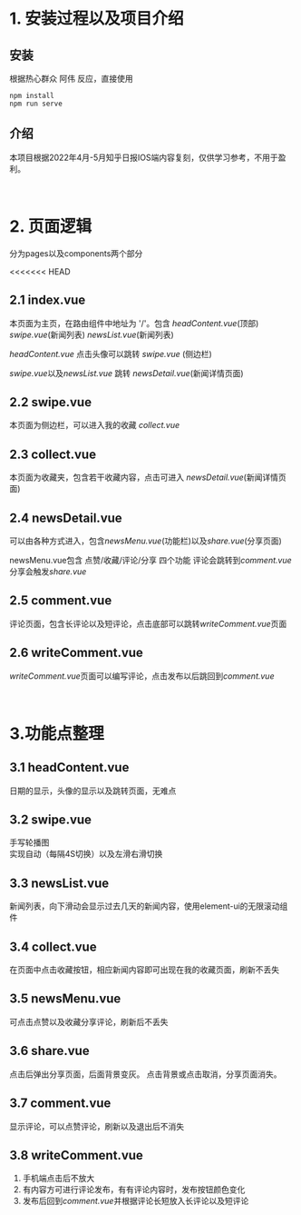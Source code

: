# 1. 安装过程以及项目介绍
## 安装
根据热心群众 阿伟 反应，直接使用 

    npm install
    npm run serve
## 介绍
本项目根据2022年4月-5月知乎日报IOS端内容复刻，仅供学习参考，不用于盈利。

<br>

# 2. 页面逻辑

分为pages以及components两个部分

<<<<<<< HEAD
## 2.1 index.vue

本页面为主页，在路由组件中地址为  '/'。包含
 <i>headContent.vue</i>(顶部)
 <i>swipe.vue</i>(新闻列表)
 <i>newsList.vue</i>(新闻列表) 

<i>headContent.vue</i>  点击头像可以跳转 <i>swipe.vue</i> (侧边栏)

<i>swipe.vue</i>以及<i>newsList.vue</i> 跳转 <i>newsDetail.vue</i>(新闻详情页面)

## 2.2 swipe.vue

本页面为侧边栏，可以进入我的收藏 <i>collect.vue</i>

## 2.3 collect.vue

本页面为收藏夹，包含若干收藏内容，点击可进入 <i>newsDetail.vue</i>(新闻详情页面)

## 2.4 newsDetail.vue

可以由各种方式进入，包含<i>newsMenu.vue</i>(功能栏)以及<i>share.vue</i>(分享页面)

newsMenu.vue包含 点赞/收藏/评论/分享 四个功能
评论会跳转到<i>comment.vue</i>
分享会触发<i>share.vue</i>

## 2.5 comment.vue

评论页面，包含长评论以及短评论，点击底部可以跳转<i>writeComment.vue</i>页面

## 2.6 writeComment.vue

<i>writeComment.vue</i>页面可以编写评论，点击发布以后跳回到<i>comment.vue</i>

<br>

# 3.功能点整理

## 3.1 headContent.vue
日期的显示，头像的显示以及跳转页面，无难点

## 3.2 swipe.vue
手写轮播图
<br>
实现自动（每隔4S切换）以及左滑右滑切换

## 3.3 newsList.vue
新闻列表，向下滑动会显示过去几天的新闻内容，使用element-ui的无限滚动组件

## 3.4 collect.vue
在页面中点击收藏按钮，相应新闻内容即可出现在我的收藏页面，刷新不丢失

## 3.5 newsMenu.vue
可点击点赞以及收藏分享评论，刷新后不丢失

## 3.6 share.vue
点击后弹出分享页面，后面背景变灰。
点击背景或点击取消，分享页面消失。

## 3.7 comment.vue
显示评论，可以点赞评论，刷新以及退出后不消失

## 3.8 writeComment.vue

1. 手机端点击后不放大
2. 有内容方可进行评论发布，有有评论内容时，发布按钮颜色变化
3. 发布后回到<i>comment.vue</i>并根据评论长短放入长评论以及短评论


